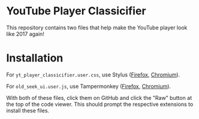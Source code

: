 # YouTube Player Classicifier

This repository contains two files that help make the YouTube player look like 2017 again!

# Installation

For `yt_player_classicifier.user.css`, use Stylus ([Firefox](https://addons.mozilla.org/en-US/firefox/addon/styl-us/), [Chromium](https://chrome.google.com/webstore/detail/stylus/clngdbkpkpeebahjckkjfobafhncgmne?hl=en)).

For `old_seek_ui.user.js`, use Tampermonkey ([Firefox](https://addons.mozilla.org/en-US/firefox/addon/tampermonkey/), [Chromium](https://chrome.google.com/webstore/detail/tampermonkey/dhdgffkkebhmkfjojejmpbldmpobfkfo?hl=en)).

With both of these files, click them on GitHub and click the "Raw" button at the top of the code viewer. This should prompt the respective extensions to install these files.

